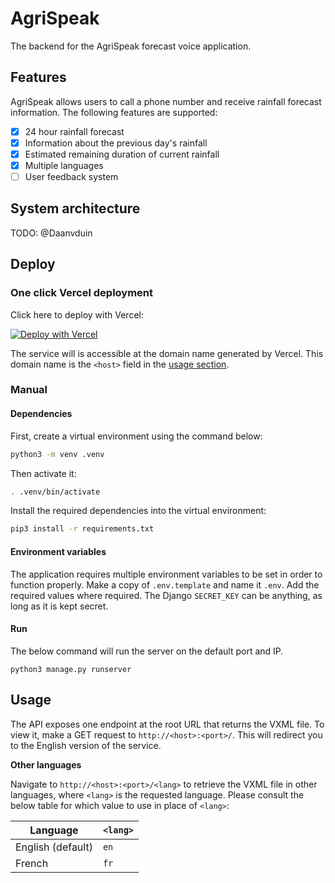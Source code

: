 # AgriSpeak

The backend for the AgriSpeak forecast voice application.

## Features

AgriSpeak allows users to call a phone number and receive rainfall forecast information. The following features are supported:
- [x] 24 hour rainfall forecast
- [x] Information about the previous day's rainfall 
- [x] Estimated remaining duration of current rainfall
- [x] Multiple languages
- [ ] User feedback system

## System architecture

TODO: @Daanvduin

## Deploy

### One click Vercel deployment

Click here to deploy with Vercel:

[![Deploy with Vercel](https://vercel.com/button)](https://vercel.com/new/clone?repository-url=https%3A%2F%2Fgithub.com%2Fandrulonis%2FICT4D&env=WEATHER_API_KEY,SECRET_KEY&envDescription=WEATHER_API_KEY%20is%20your%20weatherapi.com%20API%20key.%20SECRET_KEY%20will%20be%20used%20for%20the%20Django%20secret%20key.%20It%20can%20be%20anything%2C%20if%20kept%20secret.&project-name=agrispeak&repository-name=agrispeak)

The service will is accessible at the domain name generated by Vercel. This domain name is the `<host>` field in the [usage section](#usage).

### Manual

#### Dependencies

First, create a virtual environment using the command below:

```sh
python3 -m venv .venv
```

Then activate it:

```sh
. .venv/bin/activate
```

Install the required dependencies into the virtual environment:

```sh
pip3 install -r requirements.txt
```

#### Environment variables

The application requires multiple environment variables to be set in order to function properly. Make a copy of `.env.template` and name it `.env`. Add the required values where required. The Django `SECRET_KEY` can be anything, as long as it is kept secret.

#### Run

The below command will run the server on the default port and IP.

```
python3 manage.py runserver
```

## Usage

The API exposes one endpoint at the root URL that returns the VXML file. To view it, make a GET request to `http://<host>:<port>/`. This will redirect you to the English version of the service. 

**Other languages**

Navigate to `http://<host>:<port>/<lang>` to retrieve the VXML file in other languages, where `<lang>` is the requested language. Please consult the below table for which value to use in place of `<lang>`:

|Language|`<lang>`|
|--------|--------|
|English (default)|`en`|
|French|`fr`| 

